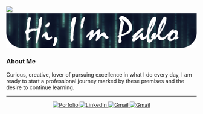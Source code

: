 <!-- VISITS -->
<img src="https://visitor-badge.laobi.icu/badge?page_id=pabllopf">  

<!-- HEADER -->
<img src="https://github.com/pabllopf/pabllopf/blob/master/images/background.png">

<!-- ABOUT -->
### About Me

<p align="left">
  Curious, creative, lover of pursuing excellence in what I do every day, I am ready to start a professional journey marked by these premises and the desire to continue learning.
</p>

<!-- 
<details>
  <summary>Read More</summary>
  <p> I am working in this section...</p>
</details>
-->

<!-- LINE -->
<hr>

<!-- CONTACT -->
<p align="center">
  <a href="https://www.pabllopf.tk/">
    <img alt="Porfolio" src="https://img.shields.io/badge/Porfolio--blue?style=flat&logo=google-chrome">
  </a>
  <a href="https://www.linkedin.com/in/pablo-perdomo-385a0b18a/">
    <img alt="LinkedIn" src="https://img.shields.io/badge/LinkedIN--blue?style=flat&logo=linkedin">
  </a>
  <a href="https://www.pabllopf.tk/#contact">
    <img alt="Gmail" src="https://img.shields.io/badge/Gmail--blue?style=flat&logo=gmail">
  </a>
   <a href="https://www.youtube.com/channel/UCuq6vJXAHf3byMA2hlHm2NQ">
    <img alt="Gmail" src="https://img.shields.io/badge/YouTube--blue?style=flat&logo=youtube">
  </a>  
</p>
